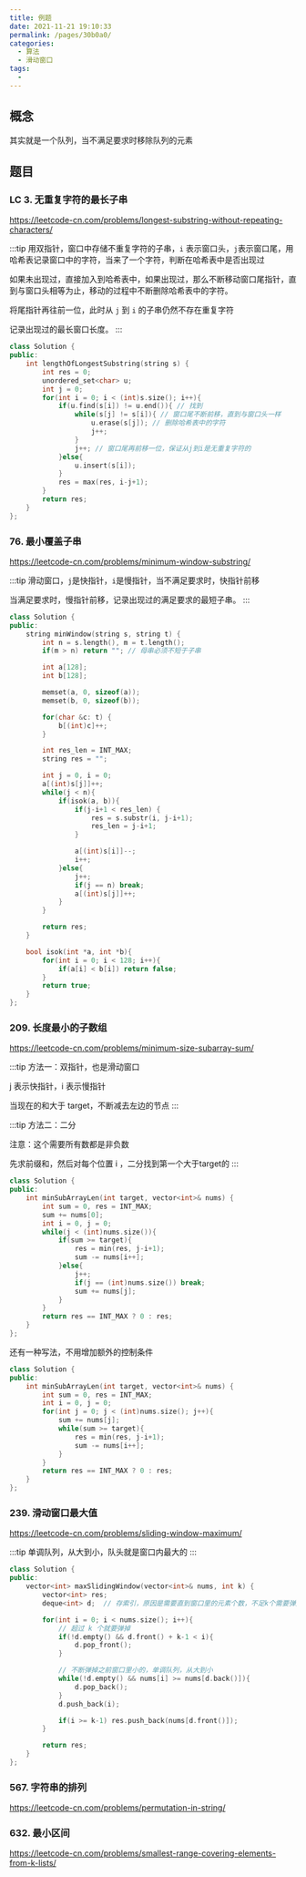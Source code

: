 ```yaml
---
title: 例题
date: 2021-11-21 19:10:33
permalink: /pages/30b0a0/
categories:
  - 算法
  - 滑动窗口
tags:
  - 
---
```



## 概念

其实就是一个队列，当不满足要求时移除队列的元素

## 题目

### LC 3. 无重复字符的最长子串

https://leetcode-cn.com/problems/longest-substring-without-repeating-characters/

:::tip
用双指针，窗口中存储不重复字符的子串，`i` 表示窗口头，`j`表示窗口尾，用哈希表记录窗口中的字符，当来了一个字符，判断在哈希表中是否出现过

如果未出现过，直接加入到哈希表中，如果出现过，那么不断移动窗口尾指针，直到与窗口头相等为止，移动的过程中不断删除哈希表中的字符。

将尾指针再往前一位，此时从 `j` 到 `i` 的子串仍然不存在重复字符

记录出现过的最长窗口长度。
:::


```cpp
class Solution {
public:
    int lengthOfLongestSubstring(string s) {
        int res = 0;
        unordered_set<char> u;
        int j = 0;
        for(int i = 0; i < (int)s.size(); i++){
            if(u.find(s[i]) != u.end()){ // 找到
                while(s[j] != s[i]){ // 窗口尾不断前移，直到与窗口头一样
                    u.erase(s[j]); // 删除哈希表中的字符
                    j++;
                }
                j++; // 窗口尾再前移一位，保证从j到i是无重复字符的
            }else{
                u.insert(s[i]);
            }
            res = max(res, i-j+1);
        } 
        return res;
    }
};
```


### 76. 最小覆盖子串

https://leetcode-cn.com/problems/minimum-window-substring/

:::tip
滑动窗口，`j`是快指针，`i`是慢指针，当不满足要求时，快指针前移

当满足要求时，慢指针前移，记录出现过的满足要求的最短子串。
:::

```cpp
class Solution {
public:
    string minWindow(string s, string t) {
        int n = s.length(), m = t.length();
        if(m > n) return ""; // 母串必须不短于子串

        int a[128];
        int b[128];

        memset(a, 0, sizeof(a));
        memset(b, 0, sizeof(b));

        for(char &c: t) {
            b[(int)c]++;
        }

        int res_len = INT_MAX;
        string res = "";

        int j = 0, i = 0;
        a[(int)s[j]]++;
        while(j < n){
            if(isok(a, b)){
                if(j-i+1 < res_len) {
                    res = s.substr(i, j-i+1);
                    res_len = j-i+1;
                }

                a[(int)s[i]]--;
                i++;
            }else{
                j++;
                if(j == n) break;
                a[(int)s[j]]++;
            }
        }

        return res;
    }

    bool isok(int *a, int *b){
        for(int i = 0; i < 128; i++){
            if(a[i] < b[i]) return false;
        }
        return true;
    }
};
```


### 209. 长度最小的子数组

https://leetcode-cn.com/problems/minimum-size-subarray-sum/

:::tip
方法一：双指针，也是滑动窗口

j 表示快指针，i 表示慢指针

当现在的和大于 target，不断减去左边的节点
:::

:::tip
方法二：二分

注意：这个需要所有数都是非负数

先求前缀和，然后对每个位置 i ，二分找到第一个大于target的
:::


```cpp
class Solution {
public:
    int minSubArrayLen(int target, vector<int>& nums) {
        int sum = 0, res = INT_MAX;
        sum += nums[0];
        int i = 0, j = 0;
        while(j < (int)nums.size()){
            if(sum >= target){
                res = min(res, j-i+1);
                sum -= nums[i++];
            }else{
                j++;
                if(j == (int)nums.size()) break;
                sum += nums[j];
            }
        }
        return res == INT_MAX ? 0 : res;
    }
};
```

还有一种写法，不用增加额外的控制条件

```cpp
class Solution {
public:
    int minSubArrayLen(int target, vector<int>& nums) {
        int sum = 0, res = INT_MAX;
        int i = 0, j = 0;
        for(int j = 0; j < (int)nums.size(); j++){
            sum += nums[j];
            while(sum >= target){
                res = min(res, j-i+1);
                sum -= nums[i++];
            }
        }
        return res == INT_MAX ? 0 : res;
    }
};
```


### 239. 滑动窗口最大值

https://leetcode-cn.com/problems/sliding-window-maximum/


:::tip
单调队列，从大到小，队头就是窗口内最大的
:::

```cpp
class Solution {
public:
    vector<int> maxSlidingWindow(vector<int>& nums, int k) {
        vector<int> res;
        deque<int> d;  // 存索引，原因是需要直到窗口里的元素个数，不足k个需要弹掉

        for(int i = 0; i < nums.size(); i++){
            // 超过 k 个就要弹掉
            if(!d.empty() && d.front() + k-1 < i){
                d.pop_front();
            }

            // 不断弹掉之前窗口里小的，单调队列，从大到小
            while(!d.empty() && nums[i] >= nums[d.back()]){
                d.pop_back();
            }
            d.push_back(i);

            if(i >= k-1) res.push_back(nums[d.front()]);
        }

        return res;
    }
};
```


### 567. 字符串的排列

https://leetcode-cn.com/problems/permutation-in-string/



### 632. 最小区间

https://leetcode-cn.com/problems/smallest-range-covering-elements-from-k-lists/
